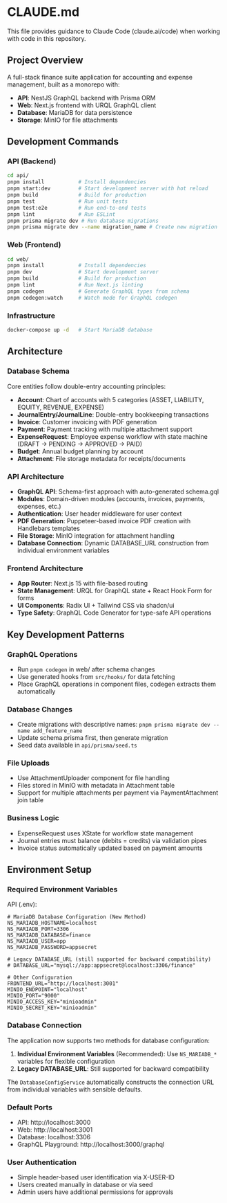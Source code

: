 # CLAUDE.md

This file provides guidance to Claude Code (claude.ai/code) when working with code in this repository.

## Project Overview

A full-stack finance suite application for accounting and expense management, built as a monorepo with:
- **API**: NestJS GraphQL backend with Prisma ORM
- **Web**: Next.js frontend with URQL GraphQL client
- **Database**: MariaDB for data persistence
- **Storage**: MinIO for file attachments

## Development Commands

### API (Backend)
```bash
cd api/
pnpm install           # Install dependencies
pnpm start:dev         # Start development server with hot reload
pnpm build             # Build for production
pnpm test              # Run unit tests
pnpm test:e2e          # Run end-to-end tests
pnpm lint              # Run ESLint
pnpm prisma migrate dev # Run database migrations
pnpm prisma migrate dev --name migration_name # Create new migration
```

### Web (Frontend)
```bash
cd web/
pnpm install           # Install dependencies
pnpm dev               # Start development server
pnpm build             # Build for production
pnpm lint              # Run Next.js linting
pnpm codegen           # Generate GraphQL types from schema
pnpm codegen:watch     # Watch mode for GraphQL codegen
```

### Infrastructure
```bash
docker-compose up -d   # Start MariaDB database
```

## Architecture

### Database Schema
Core entities follow double-entry accounting principles:
- **Account**: Chart of accounts with 5 categories (ASSET, LIABILITY, EQUITY, REVENUE, EXPENSE)
- **JournalEntry/JournalLine**: Double-entry bookkeeping transactions
- **Invoice**: Customer invoicing with PDF generation
- **Payment**: Payment tracking with multiple attachment support
- **ExpenseRequest**: Employee expense workflow with state machine (DRAFT → PENDING → APPROVED → PAID)
- **Budget**: Annual budget planning by account
- **Attachment**: File storage metadata for receipts/documents

### API Architecture
- **GraphQL API**: Schema-first approach with auto-generated schema.gql
- **Modules**: Domain-driven modules (accounts, invoices, payments, expenses, etc.)
- **Authentication**: User header middleware for user context
- **PDF Generation**: Puppeteer-based invoice PDF creation with Handlebars templates
- **File Storage**: MinIO integration for attachment handling
- **Database Connection**: Dynamic DATABASE_URL construction from individual environment variables

### Frontend Architecture
- **App Router**: Next.js 15 with file-based routing
- **State Management**: URQL for GraphQL state + React Hook Form for forms
- **UI Components**: Radix UI + Tailwind CSS via shadcn/ui
- **Type Safety**: GraphQL Code Generator for type-safe API operations

## Key Development Patterns

### GraphQL Operations
- Run `pnpm codegen` in web/ after schema changes
- Use generated hooks from `src/hooks/` for data fetching
- Place GraphQL operations in component files, codegen extracts them automatically

### Database Changes
- Create migrations with descriptive names: `pnpm prisma migrate dev --name add_feature_name`
- Update schema.prisma first, then generate migration
- Seed data available in `api/prisma/seed.ts`

### File Uploads
- Use AttachmentUploader component for file handling
- Files stored in MinIO with metadata in Attachment table
- Support for multiple attachments per payment via PaymentAttachment join table

### Business Logic
- ExpenseRequest uses XState for workflow state management
- Journal entries must balance (debits = credits) via validation pipes
- Invoice status automatically updated based on payment amounts

## Environment Setup

### Required Environment Variables
API (.env):
```
# MariaDB Database Configuration (New Method)
NS_MARIADB_HOSTNAME=localhost
NS_MARIADB_PORT=3306
NS_MARIADB_DATABASE=finance
NS_MARIADB_USER=app
NS_MARIADB_PASSWORD=appsecret

# Legacy DATABASE_URL (still supported for backward compatibility)
# DATABASE_URL="mysql://app:appsecret@localhost:3306/finance"

# Other Configuration
FRONTEND_URL="http://localhost:3001"
MINIO_ENDPOINT="localhost"
MINIO_PORT="9000"
MINIO_ACCESS_KEY="minioadmin"
MINIO_SECRET_KEY="minioadmin"
```

### Database Connection
The application now supports two methods for database configuration:
1. **Individual Environment Variables** (Recommended): Use `NS_MARIADB_*` variables for flexible configuration
2. **Legacy DATABASE_URL**: Still supported for backward compatibility

The `DatabaseConfigService` automatically constructs the connection URL from individual variables with sensible defaults.

### Default Ports
- API: http://localhost:3000
- Web: http://localhost:3001  
- Database: localhost:3306
- GraphQL Playground: http://localhost:3000/graphql

### User Authentication
- Simple header-based user identification via X-USER-ID
- Users created manually in database or via seed
- Admin users have additional permissions for approvals